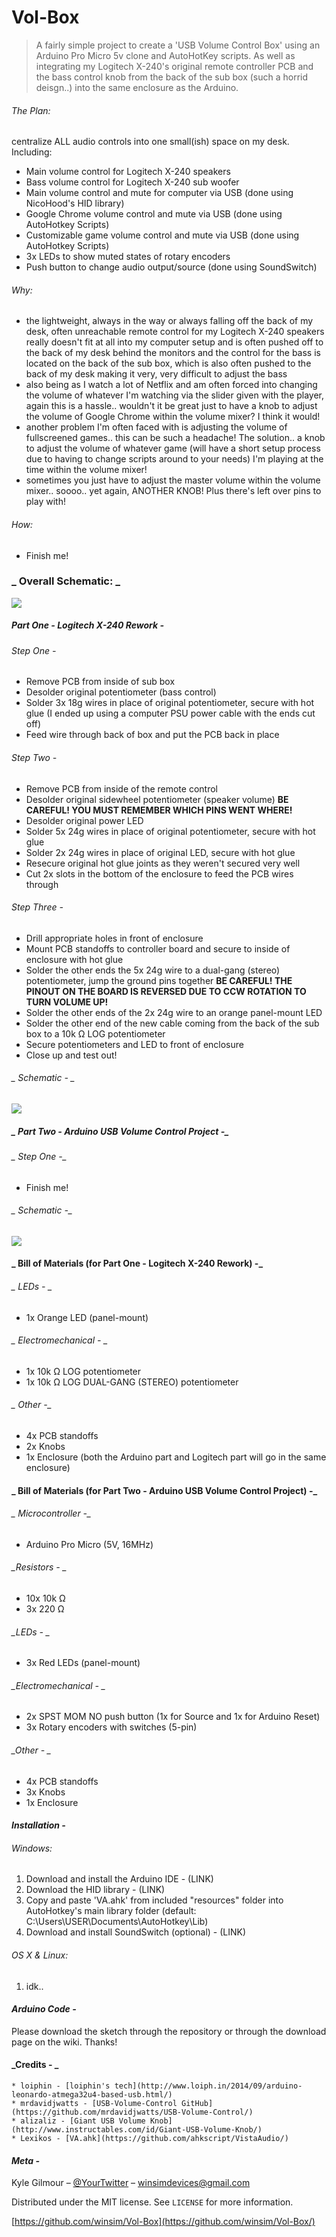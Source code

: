 # **Vol-Box**
> A fairly simple project to create a 'USB Volume Control Box' using an Arduino Pro Micro 5v clone and AutoHotKey scripts. As well as integrating my Logitech X-240's original remote controller PCB and the bass control knob from the back of the sub box (such a horrid deisgn..) into the same enclosure as the Arduino.

###### _The Plan:_ 
 centralize ALL audio controls into one small(ish) space on my desk. Including:
   * Main volume control for Logitech X-240 speakers
   * Bass volume control for Logitech X-240 sub woofer
   * Main volume control and mute for computer via USB (done using NicoHood's HID library)
   * Google Chrome volume control and mute via USB (done using AutoHotkey Scripts)
   * Customizable game volume control and mute via USB (done using AutoHotkey Scripts)
   * 3x LEDs to show muted states of rotary encoders
   * Push button to change audio output/source (done using SoundSwitch)
###### _Why:_
   * the lightweight, always in the way or always falling off the back of my desk, often unreachable remote control for my Logitech X-240 speakers really doesn't fit at all into my computer setup and is often pushed off to the back of my desk behind the monitors and the control for the bass is located on the back of the sub box, which is also often pushed to the back of my desk making it very, very difficult to adjust the bass
   * also being as I watch a lot of Netflix and am often forced into changing the volume of whatever I'm watching via the slider given with the player, again this is a hassle.. wouldn't it be great just to have a knob to adjust the volume of Google Chrome within the volume mixer? I think it would! 
   * another problem I'm often faced with is adjusting the volume of fullscreened games.. this can be such a headache! The solution.. a knob to adjust the volume of whatever game (will have a short setup process due to having to change scripts around to your needs) I'm playing at the time within the volume mixer! 
   * sometimes you just have to adjust the master volume within the volume mixer.. soooo.. yet again, ANOTHER KNOB! Plus there's left over pins to play with! 
###### _How:_
   * Finish me! 

### _ Overall Schematic: _

![](pictures/VOLBOX-breakout-final_v1_bb.jpg)

##### _Part One - Logitech X-240 Rework -_ 
###### _Step One -_ 
  * Remove PCB from inside of sub box
  * Desolder original potentiometer (bass control)
  * Solder 3x 18g wires in place of original potentiometer, secure with hot glue (I ended up using a computer PSU power cable with the                                                                                     ends cut off)
  * Feed wire through back of box and put the PCB back in place
###### _Step Two -_ 
  * Remove PCB from inside of the remote control
  * Desolder original sidewheel potentiometer (speaker volume) **BE CAREFUL! YOU MUST REMEMBER WHICH PINS WENT WHERE!**
  * Desolder original power LED
  * Solder 5x 24g wires in place of original potentiometer, secure with hot glue
  * Solder 2x 24g wires in place of original LED, secure with hot glue
  * Resecure original hot glue joints as they weren't secured very well
  * Cut 2x slots in the bottom of the enclosure to feed the PCB wires through
###### _Step Three -_
  * Drill appropriate holes in front of enclosure 
  * Mount PCB standoffs to controller board and secure to inside of enclosure with hot glue
  * Solder the other ends the 5x 24g wire to a dual-gang (stereo) potentiometer, jump the ground pins together **BE CAREFUL! THE PINOUT                                                                       ON THE BOARD IS REVERSED DUE TO CCW ROTATION TO TURN VOLUME UP!**
  * Solder the other ends of the 2x 24g wire to an orange panel-mount LED
  * Solder the other end of the new cable coming from the back of the sub box to a 10k Ω LOG potentiometer
  * Secure potentiometers and LED to front of enclosure
  * Close up and test out! 
  
###### _ Schematic - _

![](pictures/VOLBOX-breakout-logitech_v1_bb.jpg)

##### _ Part Two - Arduino USB Volume Control Project -_
###### _ Step One -_
  * Finish me! 

###### _ Schematic -_ 

![](pictures/VOLBOX-breakout-arduino_v1_bb.jpg)


#### _ Bill of Materials (for Part One - Logitech X-240 Rework) -_
###### _ LEDs - _
   * 1x Orange LED (panel-mount)
###### _ Electromechanical - _
   * 1x 10k Ω LOG potentiometer
   * 1x 10k Ω LOG DUAL-GANG (STEREO) potentiometer
###### _ Other -_ 
   * 4x PCB standoffs
   * 2x Knobs
   * 1x Enclosure (both the Arduino part and Logitech part will go in the same enclosure)

#### _ Bill of Materials (for Part Two - Arduino USB Volume Control Project) -_
###### _ Microcontroller -_
   * Arduino Pro Micro (5V, 16MHz)
###### _Resistors - _
   * 10x 10k Ω
   * 3x 220 Ω
###### _LEDs - _
   * 3x Red LEDs (panel-mount)
###### _Electromechanical - _
   * 2x SPST MOM NO push button (1x for Source and 1x for Arduino Reset)
   * 3x Rotary encoders with switches (5-pin)  
###### _Other - _
   * 4x PCB standoffs
   * 3x Knobs
   * 1x Enclosure



#### _Installation -_
###### _Windows:_
1. Download and install the Arduino IDE - (LINK)
2. Download the HID library - (LINK)
3. Copy and paste 'VA.ahk' from included "resources" folder into AutoHotkey's main library folder (default: C:\Users\USER\Documents\AutoHotkey\Lib)
4. Download and install SoundSwitch (optional) - (LINK)

###### _OS X & Linux:_
1. idk..



#### _Arduino Code -_
 Please download the sketch through the repository or through the download page on the wiki. Thanks!



#### _Credits - _
<!-- Markdown link & img dfn's -->
    * loiphin - [loiphin's tech](http://www.loiph.in/2014/09/arduino-leonardo-atmega32u4-based-usb.html/)
    * mrdavidjwatts - [USB-Volume-Control GitHub](https://github.com/mrdavidjwatts/USB-Volume-Control/)
    * alizaliz - [Giant USB Volume Knob](http://www.instructables.com/id/Giant-USB-Volume-Knob/)
    * Lexikos - [VA.ahk](https://github.com/ahkscript/VistaAudio/)

#### _Meta -_

Kyle Gilmour – [@YourTwitter](https://twitter.com/dbader_org) – winsimdevices@gmail.com

Distributed under the MIT license. See ``LICENSE`` for more information.

[https://github.com/winsim/Vol-Box](https://github.com/winsim/Vol-Box/)


<!-- Markdown link & img dfn's -->
[wiki]: https://github.com/winsim/Vol-Box/wiki

